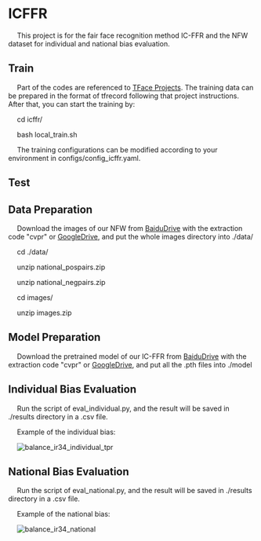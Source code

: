 # ICFFR
&emsp; This project is for the fair face recognition method IC-FFR and the NFW dataset for individual and national bias evaluation.

## Train
&emsp; Part of the codes are referenced to [TFace Projects](https://github.com/Tencent/TFace). The training data can be prepared in the format of tfrecord following that project instructions. After that, you can start the training by:

&emsp; cd icffr/

&emsp; bash local_train.sh

&emsp; The training configurations can be modified according to your environment in configs/config_icffr.yaml.


## Test

## Data Preparation
&emsp; Download the images of our NFW from [BaiduDrive](https://pan.baidu.com/s/1vFQ6SLrYNIAK9R1JJyqGzw) with the extraction code "cvpr" or [GoogleDrive](https://drive.google.com/drive/folders/13bMbZEUcap0yNPJo57I1clKptwyD6ELK?usp=sharing), and put the whole images directory into ./data/

&emsp; cd ./data/

&emsp; unzip national_pospairs.zip

&emsp; unzip national_negpairs.zip

&emsp; cd images/

&emsp; unzip images.zip

## Model Preparation
&emsp; Download the pretrained model of our IC-FFR from [BaiduDrive](https://pan.baidu.com/s/1CWRYtMplxXwOgMz95I9AHg) with the extraction code "cvpr" or [GoogleDrive](https://drive.google.com/drive/folders/1C-Jz0eYm4bwpPhP-EzQXazIwnNZvIf7e?usp=sharing), and put all the .pth files into ./model

## Individual Bias Evaluation
&emsp; Run the script of eval_individual.py, and the result will be saved in ./results directory in a .csv file.

&emsp; Example of the individual bias:

&emsp; ![balance_ir34_individual_tpr](https://github.com/God-BlessYou/NFW/blob/main/results/ba_34_individual_tpr.png)

## National Bias Evaluation
&emsp; Run the script of eval_national.py, and the result will be saved in ./results directory in a .csv file.

&emsp; Example of the national bias:

&emsp; ![balance_ir34_national](https://github.com/God-BlessYou/NFW/blob/main/results/ba_34_national.png)

